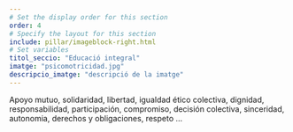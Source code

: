 ```yaml
---
# Set the display order for this section
order: 4
# Specify the layout for this section
include: pillar/imageblock-right.html
# Set variables
titol_seccio: "Educació integral"
imatge: "psicomotricidad.jpg"
descripcio_imatge: "descripció de la imatge"
---
```

Apoyo mutuo, solidaridad, libertad, igualdad ético colectiva, dignidad, responsabilidad, participación, compromiso, decisión colectiva, sinceridad, autonomia, derechos y obligaciones, respeto ...
